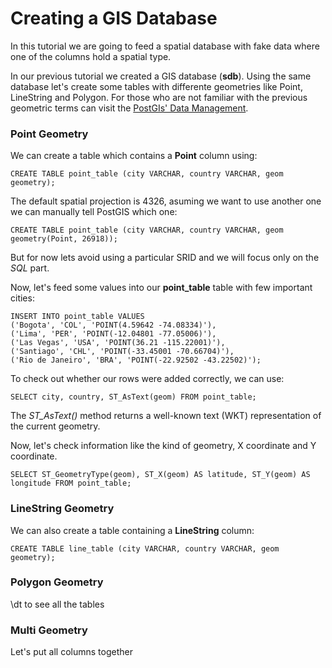 # Creating a GIS Database

In this tutorial we are going to feed a spatial database with fake data where one of the columns hold a spatial type.

In our previous tutorial we created a GIS database (**sdb**). Using the same database let's create some tables with differente geometries like Point, LineString and Polygon. For those who are not familiar with the previous geometric terms can visit the [PostGIs' Data Management](https://postgis.net/docs/using_postgis_dbmanagement.html).


### Point Geometry
We can create a table which contains a **Point** column using:
```
CREATE TABLE point_table (city VARCHAR, country VARCHAR, geom geometry);
```

The default spatial projection is 4326, asuming we want to use another one we can manually tell PostGIS which one:
```
CREATE TABLE point_table (city VARCHAR, country VARCHAR, geom geometry(Point, 26918));
```

But for now lets avoid using a particular SRID and we will focus only on the *SQL* part.

Now, let's feed some values into our **point_table** table with few important cities:
```
INSERT INTO point_table VALUES
('Bogota', 'COL', 'POINT(4.59642 -74.08334)'),
('Lima', 'PER', 'POINT(-12.04801 -77.05006)'),
('Las Vegas', 'USA', 'POINT(36.21 -115.22001)'),
('Santiago', 'CHL', 'POINT(-33.45001 -70.66704)'),
('Rio de Janeiro', 'BRA', 'POINT(-22.92502 -43.22502)');
```

To check out whether our rows were added correctly, we can use:
```
SELECT city, country, ST_AsText(geom) FROM point_table;
```

The *ST_AsText()* method returns a well-known text (WKT) representation of the current geometry.

Now, let's check information like the kind of geometry, X coordinate and Y coordinate.
```
SELECT ST_GeometryType(geom), ST_X(geom) AS latitude, ST_Y(geom) AS longitude FROM point_table;
```



### LineString Geometry
We can also create a table containing a **LineString** column:
```
CREATE TABLE line_table (city VARCHAR, country VARCHAR, geom geometry);
```


### Polygon Geometry




\dt to see all the tables


### Multi Geometry
Let's put all columns together



